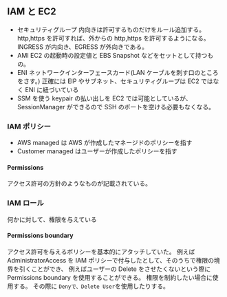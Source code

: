 ## IAM と EC2

- セキュリティグループ
  内向きは許可するものだけをルール追加する。http,https を許可すれば、外からの http,https を許可するようになる。
  INGRESS が内向き、EGRESS が外向きである。
- AMI
  EC2 の起動時の設定値と EBS Snapshot などをセットとして持つもの。
- ENI
  ネットワークインターフェースカード(LAN ケーブルを刺す口のところをさす。)
  正確には EIP やサブネット、セキュリティグループは EC2 ではなく ENI に紐づいている
- SSM を使う
  keypair の払い出しを EC2 では可能としているが、SessionManager ができるので SSH のポートを空ける必要もなくなる。

### IAM ポリシー

- AWS managed は AWS が作成したマネージドのポリシーを指す
- Customer managed はユーザーが作成したポリシーを指す

#### Permissions

アクセス許可の方針のようなものが記載されている。

### IAM ロール

何かに対して、権限を与えている

#### Permissions boundary

アクセス許可を与えるポリシーを基本的にアタッチしていた。
例えば AdministratorAccess を IAM ポリシーで付与したとして、そのうちで権限の境界を引くことができ、
例えばユーザーの Delete をさせたくないという際に Permissions boundary を使用することができる。
権限を制約したい場合に使用する。
その際に `Denyで、Delete User`を使用したりする。
